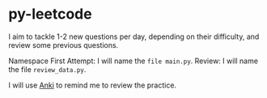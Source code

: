 # py-leetcode
I aim to tackle 1-2 new questions per day, depending on their difficulty, and review some previous questions.

Namespace
First Attempt: I will name the `file main.py`.
Review: I will name the file `review_data.py`.

I will use [Anki](https://apps.ankiweb.net/) to remind me to review the practice.

